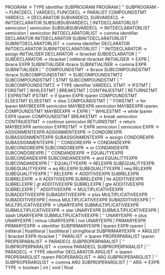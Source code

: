 PROGRAM                         -> TYPE identifier SUBPROGRAM PROGRAM | ''
SUBPROGRAM                      -> FUNCDECL | VARDECL 
FUNCDECL                        -> PARALIST COMPOUNDSTMT
VARDECL                         -> DECLARATOR SUBVARDECL
SUBVARDECL                      -> INITDECLARATOR SUBSUBSUBVARDECL | INITDECLARATORLIST semicolon | semicolon
SUBSUBSUBVARDECL                -> INITDECLARATORLIST semicolon | semicolon
INITDECLARATORLIST              -> comma identifier DECLARATOR INITDECLARATOR SUBINITDECLARATORLIST
SUBINITDECLARATORLIST           -> comma identifier DECLARATOR INITDECLARATOR SUBINITDECLARATORLIST | ''
INITDECLARATOR                  -> assign INITIALISER
DECLARATOR                      -> lbracket SUBDECLARATOR | ''
SUBDECLARATOR                   -> rbracket | intliteral rbracket
INITIALISER                     -> EXPR | lbrace EXPR SUBINITIALISER rbrace
SUBINITIALISER                  -> comma EXPR SUBINITIALISER | ''
COMPOUNDSTMT                    -> lbrace SUBCOMPOUNDSTMT rbrace
SUBCOMPOUNDSTMT                 -> SUBCOMPOUNDSTMT2 SUBCOMPOUNDSTMT | STMT SUBCOMPOUNDSTMT | ''
SUBCOMPOUNDSTMT2                -> TYPE identifier VARDECL
STMT                            -> IFSTMT | FORSTMT | WHILESTMT | BREAKSTMT | CONTINUESTMT | RETURNSTMT | EXPRSTMT
IFSTMT                          -> if lparen EXPR rparen COMPOUNDSTMT ELSESTMT
ELSESTMT                        -> else COMPOUNDSTMT | ''
FORSTMT                         -> for lparen MAYBEEXPR semicolon MAYBEEXPR semicolon MAYBEEXPR rparen COMPOUNDSTMT
MAYBEEXPR                       -> EXPR | ''
WHILESTMT                       -> while lparen EXPR rparen COMPOUNDSTMT
BREAKSTMT                       -> break semicolon
CONTINUESTMT                    -> continue semicolon
RETURNSTMT                      -> return MAYBEEXPR semicolon
EXPRSTMT                        -> EXPR semicolon | semicolon
EXPR                            -> ASSIGNMENTEXPR
ASSIGNMENTEXPR                  -> CONDOREXPR SUBASSIGNMENTEXPR 
SUBASSIGNMENTEXPR               -> assign CONDOREXPR SUBASSIGNMENTEXPR | ''
CONDOREXPR                      -> CONDANDEXPR SUBCONDOREXPR
SUBCONDOREXPR                   -> or CONDANDEXPR SUBCONDOREXPR | ''
CONDANDEXPR                     -> EQUALITYEXPR SUBCONDANDEXPR 
SUBCONDANDEXPR                  -> and EQUALITYEXPR SUBCONDANDEXPR | ''
EQUALITYEXPR                    -> RELEXPR SUBEQUALITYEXPR
SUBEQUALITYEXPR                 -> eq RELEXPR SUBEQUALITYEXPR | neq RELEXPR SUBEQUALITYEXPR | ''
RELEXPR                         -> ADDITIVEEXPR SUBRELEXPR
SUBRELEXPR                      -> lt ADDITIVEEXPR SUBRELEXPR | lte ADDITIVEEXPR SUBRELEXPR | gt ADDITIVEEXPR SUBRELEXPR | gte ADDITIVEEXPR SUBRELEXPR | ''
ADDITIVEEXPR                    -> MULTIPLICATIVEEXPR SUBADDITIVEEXPR
SUBADDITIVEEXPR                 -> plus MULTIPLICATIVEEXPR SUBADDITIVEEXPR | minus MULTIPLICATIVEEXPR SUBADDITIVEEXPR | ''
MULTIPLICATIVEEXPR              -> UNARYEXPR SUBMULTIPLICATIVEEXPR
SUBMULTIPLICATIVEEXPR           -> star UNARYEXPR SUBMULTIPLICATIVEEXPR | slash UNARYEXPR SUBMULTIPLICATIVEEXPR | ''
UNARYEXPR                       -> plus UNARYEXPR | minus UNARYEXPR | not UNARYEXPR | PRIMARYEXPR
PRIMARYEXPR                     -> identifier SUBPRIMARYEXPR | lparen EXPR rparen | intliteral | floatliteral | boolliteral | stringliteral
SUBPRIMARYEXPR                  -> ARGLIST | lbracket EXPR rbracket | ''
PARALIST                        -> lparen PROPERPARALIST rparen
PROPERPARALIST                  -> PARADECL SUBPROPERPARALIST | ''
SUBPROPERPARALIST               -> comma PARADECL SUBPROPERPARALIST | ''
PARADECL                        -> TYPE identifier DECLARATOR 
ARGLIST                         -> lparen PROPERARGLIST rparen
PROPERARGLIST                   -> ARG SUBPROPERARGLIST | ''
SUBPROPERARGLIST                -> comma ARG SUBPROPERARGLIST | ''
ARG                             -> EXPR 
TYPE                            -> boolean | int | void | float